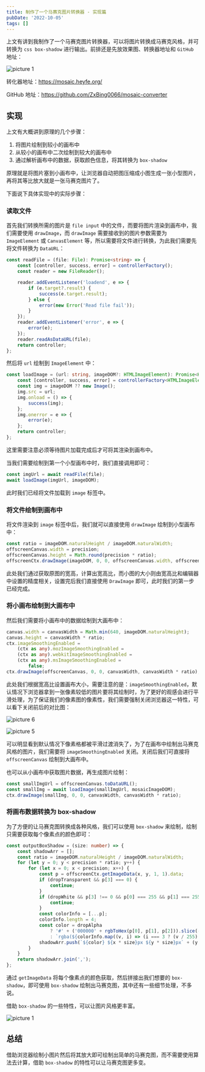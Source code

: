 ```yaml
---
title: 制作了一个马赛克图片转换器 - 实现篇
pubDate: '2022-10-05'
tags: []
---
```


上文有讲到我制作了一个马赛克图片转换器，可以将图片转换成马赛克风格，并可转换为 `css box-shadow` 进行输出。前排还是先放效果图、转换器地址和 `GitHub` 地址：

![picture 1](https://stg.heyfe.org/images/blog-mosaic-converter-44.gif)

转化器地址：https://mosaic.heyfe.org/

GitHub 地址：https://github.com/ZxBing0066/mosaic-converter

## 实现

上文有大概讲到原理的几个步骤：

1. 将图片绘制到较小的画布中
2. 从较小的画布中二次绘制到较大的画布中
3. 通过解析画布中的数据，获取颜色信息，将其转换为 `box-shadow`

原理就是将图片塞到小画布中，让浏览器自动把图压缩成小图生成一张小型图片，再将其等比放大就是一张马赛克图片了。

下面说下具体实现中的实际步骤：

### 读取文件

首先我们转换所需的图片是 `file input` 中的文件，而要将图片渲染到画布中，我们需要使用 `drawImage`，而 `drawImage` 需要接收到的图片参数需要为 `ImageElement` 或 `CanvasElement` 等，所以需要将文件进行转换，为此我们需要先将文件转换为 `DataURL`：

```ts
const readFile = (file: File): Promise<string> => {
    const [controller, success, error] = controllerFactory();
    const reader = new FileReader();

    reader.addEventListener('loadend', e => {
        if (e.target?.result) {
            success(e.target.result);
        } else {
            error(new Error('Read file fail'));
        }
    });
    reader.addEventListener('error', e => {
        error(e);
    });
    reader.readAsDataURL(file);
    return controller;
};
```

然后将 `url` 绘制到 `ImageElement` 中：

```ts
const loadImage = (url: string, imageDOM?: HTMLImageElement): Promise<HTMLImageElement> => {
    const [controller, success, error] = controllerFactory<HTMLImageElement>();
    const img = imageDOM ?? new Image();
    img.src = url;
    img.onload = () => {
        success(img);
    };
    img.onerror = e => {
        error(e);
    };
    return controller;
};
```

这里需要注意必须等待图片加载完成后才可将其渲染到画布中。

当我们需要绘制到第一个小型画布中时，我们直接调用即可：

```ts
const imgUrl = await readFile(file);
await loadImage(imgUrl, imageDOM);
```

此时我们已经将文件加载到 `image` 标签中。

### 将文件绘制到画布中

将文件渲染到 `image` 标签中后，我们就可以直接使用 `drawImage` 绘制到小型画布中：

```ts
const ratio = imageDOM.naturalHeight / imageDOM.naturalWidth;
offscreenCanvas.width = precision;
offscreenCanvas.height = Math.round(precision * ratio);
offscreenCtx.drawImage(imageDOM, 0, 0, offscreenCanvas.width, offscreenCanvas.height);
```

此处我们通过获取原图的宽高，计算出宽高比，而小图的大小则由宽高比和编辑器中设置的精度相关，设置完后我们直接使用 `DrawImage` 即可，此时我们的第一步已经完成。

### 将小画布绘制到大画布中

然后我们需要将小画布中的数据绘制到大画布中：

```ts
canvas.width = canvasWidth = Math.min(640, imageDOM.naturalHeight);
canvas.height = canvasWidth * ratio;
ctx.imageSmoothingEnabled =
    (ctx as any).mozImageSmoothingEnabled =
    (ctx as any).webkitImageSmoothingEnabled =
    (ctx as any).msImageSmoothingEnabled =
        false;
ctx.drawImage(offscreenCanvas, 0, 0, canvasWidth, canvasWidth * ratio);
```

此处我们根据宽高比设置画布大小，需要注意的是：`imageSmoothingEnabled`，默认情况下浏览器拿到一张像素较低的图片要将其绘制时，为了更好的观感会进行平滑处理，为了保证我们的像素图的像素性，我们需要强制关闭浏览器这一特性，可以看下关闭前后的对比图：

![picture 6](https://stg.heyfe.org/images/blog-mosaic-converter-source-code-89.png)

![picture 5](https://stg.heyfe.org/images/blog-mosaic-converter-source-code-98.png)

可以明显看到默认情况下像素格都被平滑过渡消失了，为了在画布中绘制出马赛克风格的图片，我们需要将 `imageSmoothingEnabled` 关闭。关闭后我们可直接将 `offscreenCanvas` 绘制到大画布中。

也可以从小画布中获取图片数据，再生成图片绘制：

```ts
const smallImgUrl = offscreenCanvas.toDataURL();
const smallImg = await loadImage(smallImgUrl, mosaicImageDOM);
ctx.drawImage(smallImg, 0, 0, canvasWidth, canvasWidth * ratio);
```

### 将画布数据转换为 box-shadow

为了方便的让马赛克图转换成各种风格，我们可以使用 `box-shadow` 来绘制，绘制只需要获取每个像素点的颜色即可：

```ts
const outputBoxShadow = (size: number) => {
    const shadowArr = [];
    const ratio = imageDOM.naturalHeight / imageDOM.naturalWidth;
    for (let y = 0; y < precision * ratio; y++) {
        for (let x = 0; x < precision; x++) {
            const p = offscreenCtx.getImageData(x, y, 1, 1).data;
            if (dropTransparent && p[3] === 0) {
                continue;
            }
            if (dropWhite && p[3] !== 0 && p[0] === 255 && p[1] === 255 && p[2] === 255) {
                continue;
            }
            const colorInfo = [...p];
            colorInfo.length = 4;
            const color = dropAlpha
                ? '#' + ('000000' + rgbToHex(p[0], p[1], p[2])).slice(-6)
                : `rgba(${colorInfo.map((v, i) => (i === 3 ? (v / 255).toFixed(3) : v)).join(',')})`;
            shadowArr.push(`${color} ${x * size}px ${y * size}px` + (y === 0 && x === 0 ? ` 0 ${size}px inset` : ''));
        }
    }
    return shadowArr.join(',');
};
```

通过 `getImageData` 将每个像素点的颜色获取，然后拼接出我们想要的 `box-shadow`，即可使用 `box-shadow` 绘制出马赛克图，其中还有一些细节处理，不多说。

借助 `box-shadow` 的一些特性，可以让图片风格更丰富。

![picture 1](https://stg.heyfe.org/images/blog-mosaic-converter-source-code-82.png)

## 总结

借助浏览器绘制小图片然后将其放大即可绘制出简单的马赛克图，而不需要使用算法去计算，借助 `box-shadow` 的特性可以让马赛克图更多变。